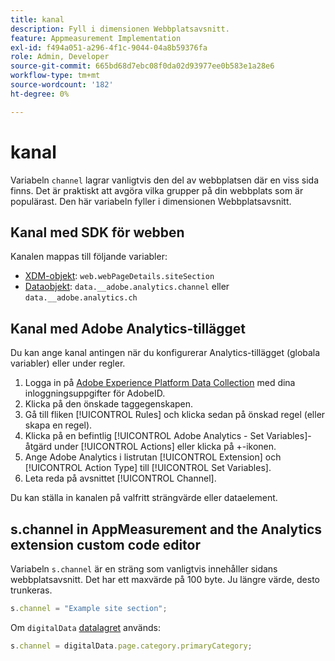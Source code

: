 ```yaml
---
title: kanal
description: Fyll i dimensionen Webbplatsavsnitt.
feature: Appmeasurement Implementation
exl-id: f494a051-a296-4f1c-9044-04a8b59376fa
role: Admin, Developer
source-git-commit: 665bd68d7ebc08f0da02d93977ee0b583e1a28e6
workflow-type: tm+mt
source-wordcount: '182'
ht-degree: 0%

---
```


# kanal

Variabeln `channel` lagrar vanligtvis den del av webbplatsen där en viss sida finns. Det är praktiskt att avgöra vilka grupper på din webbplats som är populärast. Den här variabeln fyller i dimensionen Webbplatsavsnitt.

## Kanal med SDK för webben

Kanalen mappas till följande variabler:

* [XDM-objekt](/help/implement/aep-edge/xdm-var-mapping.md): `web.webPageDetails.siteSection`
* [Dataobjekt](/help/implement/aep-edge/data-var-mapping.md): `data.__adobe.analytics.channel` eller `data.__adobe.analytics.ch`

## Kanal med Adobe Analytics-tillägget

Du kan ange kanal antingen när du konfigurerar Analytics-tillägget (globala variabler) eller under regler.

1. Logga in på [Adobe Experience Platform Data Collection](https://experience.adobe.com/data-collection) med dina inloggningsuppgifter för AdobeID.
2. Klicka på den önskade taggegenskapen.
3. Gå till fliken [!UICONTROL Rules] och klicka sedan på önskad regel (eller skapa en regel).
4. Klicka på en befintlig [!UICONTROL Adobe Analytics - Set Variables]-åtgärd under [!UICONTROL Actions] eller klicka på +-ikonen.
5. Ange Adobe Analytics i listrutan [!UICONTROL Extension] och [!UICONTROL Action Type] till [!UICONTROL Set Variables].
6. Leta reda på avsnittet [!UICONTROL Channel].

Du kan ställa in kanalen på valfritt strängvärde eller dataelement.

## s.channel in AppMeasurement and the Analytics extension custom code editor

Variabeln `s.channel` är en sträng som vanligtvis innehåller sidans webbplatsavsnitt. Det har ett maxvärde på 100 byte. Ju längre värde, desto trunkeras.

```js
s.channel = "Example site section";
```

Om `digitalData` [datalagret](../../prepare/data-layer.md) används:

```js
s.channel = digitalData.page.category.primaryCategory;
```
